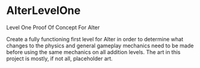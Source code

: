 # AlterLevelOne
Level One Proof Of Concept For Alter

Create a fully functioning first level for Alter in order to determine what changes to the physics and general gameplay
mechanics need to be made before using the same mechanics on all addition levels. The art in this project is mostly, if not all, placeholder art.
